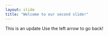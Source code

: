 ```yaml
---
layout: slide
title: "Welcome to our second slide!"
---
```

This is an update
Use the left arrow to go back!